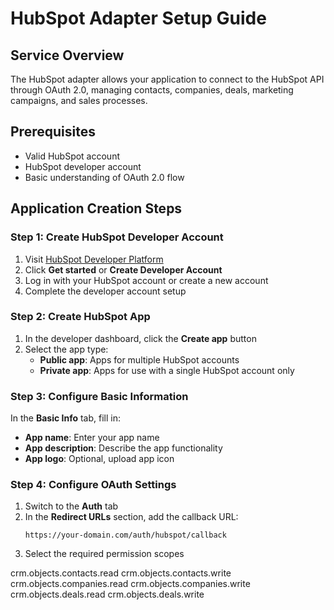 # HubSpot Adapter Setup Guide

## Service Overview
The HubSpot adapter allows your application to connect to the HubSpot API through OAuth 2.0, managing contacts, companies, deals, marketing campaigns, and sales processes.

## Prerequisites
- Valid HubSpot account
- HubSpot developer account
- Basic understanding of OAuth 2.0 flow

## Application Creation Steps

### Step 1: Create HubSpot Developer Account
1. Visit [HubSpot Developer Platform](https://developers.hubspot.com/)
2. Click **Get started** or **Create Developer Account**
3. Log in with your HubSpot account or create a new account
4. Complete the developer account setup

### Step 2: Create HubSpot App
1. In the developer dashboard, click the **Create app** button
2. Select the app type:
   - **Public app**: Apps for multiple HubSpot accounts
   - **Private app**: Apps for use with a single HubSpot account only

### Step 3: Configure Basic Information
In the **Basic Info** tab, fill in:
- **App name**: Enter your app name
- **App description**: Describe the app functionality
- **App logo**: Optional, upload app icon

### Step 4: Configure OAuth Settings
1. Switch to the **Auth** tab
2. In the **Redirect URLs** section, add the callback URL:
   ```
   https://your-domain.com/auth/hubspot/callback
   ```
3. Select the required permission scopes

crm.objects.contacts.read
crm.objects.contacts.write
crm.objects.companies.read
crm.objects.companies.write
crm.objects.deals.read
crm.objects.deals.write
